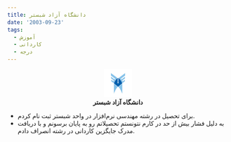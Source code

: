 ```yaml
---
title: دانشگاه آزاد شبستر
date: '2003-09-23'
tags:
  - آموزش
  - کاردانی
  - درجه
---
```

<p align='center'>
  <img src='/assets/stories/azad.png' height='64' /><br />
  <b>دانشگاه آزاد شبستر</b>
</p>

* برای تحصیل در رشته مهندسی نرم‌افزار در واحد شبستر ثبت نام کردم.
* به دلیل فشار بیش از حد در کارم نتونستم تحصیلاتم رو به پایان برسونم و با دریافت مدرک جایگزین کاردانی در رشته انصراف دادم.
